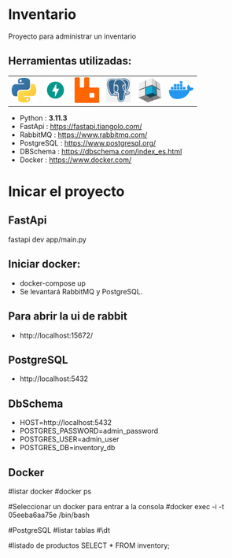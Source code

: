 # Inventario
Proyecto para administrar un inventario




## Herramientas utilizadas:
<table style="border-collapse: collapse; background-color: transparent;">
  <tr>
    <td><img src="https://github.com/mau-vargas/inventory/blob/main/image/Python.png" alt="Logo de Python" width="50"/></td>
    <td><img src="https://github.com/mau-vargas/inventory/blob/main/image/FastAPI.png" alt="Logo de FastAPI" width="50"/></td>
    <td><img src="https://github.com/mau-vargas/inventory/blob/main/image/RabbitMQ.png" alt="Logo de RabbitMQ" width="50"/></td>
    <td><img src="https://github.com/mau-vargas/inventory/blob/main/image/postgreSQL.png" alt="Logo de PostgreSQL" width="50"/></td>
    <td><img src="https://github.com/mau-vargas/inventory/blob/main/image/dbschema.jpeg" alt="Logo de DbSchema" width="50"/></td>
    <td><img src="https://github.com/mau-vargas/inventory/blob/main/image/docker.png" alt="Logo de Docker" width="50"/></td>
  </tr>
</table>

- Python : **3.11.3** 
- FastApi : https://fastapi.tiangolo.com/
- RabbitMQ : https://www.rabbitmq.com/
- PostgreSQL : https://www.postgresql.org/
- DBSchema : https://dbschema.com/index_es.html
- Docker : https://www.docker.com/

# Inicar el proyecto

## FastApi
fastapi dev app/main.py

## Iniciar docker:
- docker-compose up
- Se levantará RabbitMQ y PostgreSQL.

## Para abrir la ui de rabbit
- http://localhost:15672/

## PostgreSQL
- http://localhost:5432

## DbSchema
- HOST=http://localhost:5432
- POSTGRES_PASSWORD=admin_password
- POSTGRES_USER=admin_user
- POSTGRES_DB=inventory_db


## Docker
#listar docker
#docker ps 

#Seleccionar un docker para entrar a la consola
#docker exec -i -t 05eeba6aa75e /bin/bash 

#PostgreSQL
#listar tablas
#\dt

#listado de productos
SELECT * FROM inventory;
